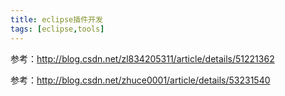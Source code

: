 ```yaml
---
title: eclipse插件开发
tags: [eclipse,tools]
---
```


参考：http://blog.csdn.net/zl834205311/article/details/51221362

参考：http://blog.csdn.net/zhuce0001/article/details/53231540